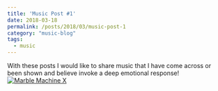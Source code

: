 ```yaml
---
title: 'Music Post #1'
date: 2018-03-18
permalink: /posts/2018/03/music-post-1
category: "music-blog"
tags:
  - music
---
```


With these posts I would like to share music that I have come across or been shown and believe invoke a deep emotional response!
[![Marble Machine X](https://ibrahimkakbar.github.io/images/marble_machine_wintergatan.png)](https://www.youtube.com/watch?v=IvUU8joBb1Q)
